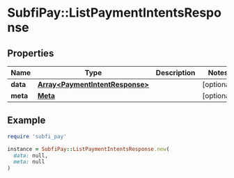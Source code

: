 # SubfiPay::ListPaymentIntentsResponse

## Properties

| Name | Type | Description | Notes |
| ---- | ---- | ----------- | ----- |
| **data** | [**Array&lt;PaymentIntentResponse&gt;**](PaymentIntentResponse.md) |  | [optional] |
| **meta** | [**Meta**](Meta.md) |  | [optional] |

## Example

```ruby
require 'subfi_pay'

instance = SubfiPay::ListPaymentIntentsResponse.new(
  data: null,
  meta: null
)
```

